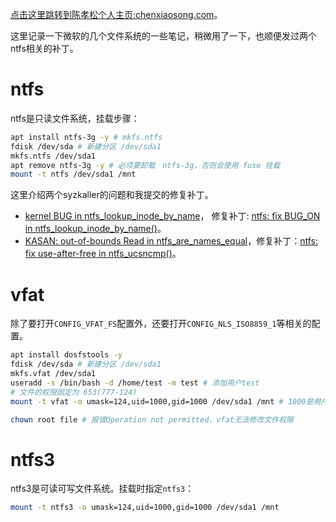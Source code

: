[点击这里跳转到陈孝松个人主页:chenxiaosong.com](http://chenxiaosong.com/)。

这里记录一下微软的几个文件系统的一些笔记，稍微用了一下，也顺便发过两个ntfs相关的补丁。

# ntfs

ntfs是只读文件系统，挂载步骤：
```sh
apt install ntfs-3g -y # mkfs.ntfs
fdisk /dev/sda # 新建分区 /dev/sda1
mkfs.ntfs /dev/sda1
apt remove ntfs-3g -y # 必须要卸载　ntfs-3g，否则会使用 fuse 挂载
mount -t ntfs /dev/sda1 /mnt
```

这里介绍两个syzkaller的问题和我提交的修复补丁。

- [kernel BUG in ntfs_lookup_inode_by_name](https://syzkaller.appspot.com/bug?id=c0e6183d33a904a5b7e3d5dedf877c5139b11a53)， 修复补丁: [ntfs: fix BUG_ON in ntfs_lookup_inode_by_name()](https://lore.kernel.org/all/20220809064730.2316892-1-chenxiaosong2@huawei.com/)。
- [KASAN: out-of-bounds Read in ntfs_are_names_equal](https://syzkaller.appspot.com/bug?id=80913ff3e4962a46fcce7ffd4125fdd1b8e11171)，修复补丁：[ntfs: fix use-after-free in ntfs_ucsncmp()](https://lore.kernel.org/all/20220709064511.3304299-1-chenxiaosong2@huawei.com/)。

# vfat

除了要打开`CONFIG_VFAT_FS`配置外，还要打开`CONFIG_NLS_ISO8859_1`等相关的配置。

```sh
apt install dosfstools -y
fdisk /dev/sda # 新建分区 /dev/sda1
mkfs.vfat /dev/sda1
useradd -s /bin/bash -d /home/test -m test # 添加用户test
# 文件的权限固定为 653(777-124)
mount -t vfat -o umask=124,uid=1000,gid=1000 /dev/sda1 /mnt # 1000是用户test的uid

chown root file # 报错Operation not permitted，vfat无法修改文件权限
```

# ntfs3

ntfs3是可读可写文件系统。挂载时指定`ntfs3`：
```sh
mount -t ntfs3 -o umask=124,uid=1000,gid=1000 /dev/sda1 /mnt
```
